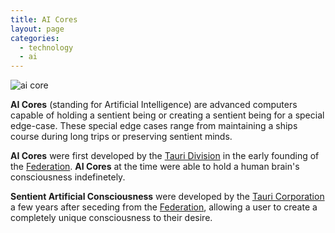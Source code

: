```yaml
---
title: AI Cores
layout: page
categories:
  - technology
  - ai
---
```


![ai core](/images/thumbnail/ai_core.png)

**AI Cores** (standing for Artificial Intelligence) are advanced computers capable of holding a sentient being or creating a sentient being for a special edge-case. These special edge cases range from maintaining a ships course during long trips or preserving sentient minds.

**AI Cores** were first developed by the [Tauri Division](../factions/tauri) in the early founding of the [Federation](../factions/federation). **AI Cores** at the time were able to hold a human brain's consciousness indefinetely.

**Sentient Artificial Consciousness** were developed by the [Tauri Corporation](../factions/tauri) a few years after seceding from the [Federation](../factions/federation), allowing a user to create a completely unique consciousness to their desire.
